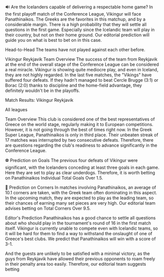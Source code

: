 🔊 Are the Icelanders capable of delivering a respectable home game? In the first playoff match of the Conference League, Vikingur will face Panathinaikos. The Greeks are the favorites in this matchup, and by a considerable margin. There is a high probability that they will settle all questions in the first game. Especially since the Icelandic team will play in their country, but not on their home ground. Our editorial prediction will guide you on what is best to bet on in this case.

Head-to-Head
The teams have not played against each other before.


Vikingur Reykjavik
Team Overview
The success of the team from Reykjavik at the end of the overall stage of the Conference League can be considered a real miracle. Vikingur is showing quite mediocre play, and even in Iceland, they are not highly regarded. In the last five matches, the "Vikings" have suffered four defeats. If they hadn't managed to beat Cercle Brugge (3:1) or Borac (2:0) thanks to discipline and the home-field advantage, they definitely wouldn't be in the playoffs.

Match Results: Vikingur Reykjavik

All leagues


Team Overview
This club is considered one of the best representatives of Greece on the world stage, regularly making it to European competitions. However, it is not going through the best of times right now. In the Greek Super League, Panathinaikos is only in third place. Their unbeaten streak of 17 matches was interrupted by two consecutive defeats. Therefore, there are questions regarding the club's readiness to advance significantly in the Conference League.



⚽️ Prediction on Goals
The previous four defeats of Vikingur were significant, with the Icelanders conceding at least three goals in each game. Here they are set to play as clear underdogs. Therefore, it is worth betting on Panathinaikos Individual Total Goals Over 1.5.

🚩 Prediction on Corners
In matches involving Panathinaikos, an average of 10.1 corners are taken, with the Greek team often dominating in this aspect. In the upcoming match, they are expected to play as the leading team, so their chances of earning many set pieces are very high. Our editorial team advises betting on Total Corners Over 9.5.

Editor's Prediction
Panathinaikos has a good chance to settle all questions about who should play in the tournament's round of 16 in the first match itself. Vikingur is currently unable to compete even with Icelandic teams, so it will be hard for them to find a way to withstand the onslaught of one of Greece's best clubs. We predict that Panathinaikos will win with a score of 3-1.

And the guests are unlikely to be satisfied with a minimal victory, as the guys from Reykjavik have allowed their previous opponents to roam freely in their penalty area too easily. Therefore, our editorial team suggests betting
